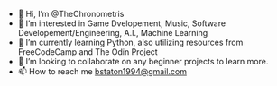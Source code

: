 - 👋 Hi, I’m @TheChronometris
- 👀 I’m interested in Game Dvelopement, Music, Software Developement/Engineering, A.I., Machine Learning
- 🌱 I’m currently learning Python, also utilizing resources from FreeCodeCamp and The Odin Project
- 💞️ I’m looking to collaborate on any beginner projects to learn more.
- 📫 How to reach me bstaton1994@gmail.com

<!---
TheChronometris/TheChronometris is a ✨ special ✨ repository because its `README.md` (this file) appears on your GitHub profile.
You can click the Preview link to take a look at your changes.
--->
